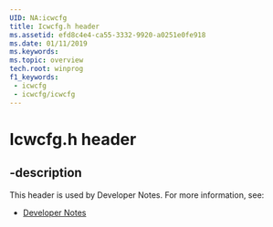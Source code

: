 ```yaml
---
UID: NA:icwcfg
title: Icwcfg.h header
ms.assetid: efd8c4e4-ca55-3332-9920-a0251e0fe918
ms.date: 01/11/2019
ms.keywords: 
ms.topic: overview
tech.root: winprog
f1_keywords:
 - icwcfg
 - icwcfg/icwcfg
---
```


# Icwcfg.h header


## -description

This header is used by Developer Notes. For more information, see:

- [Developer Notes](../_winprog/index.md)

